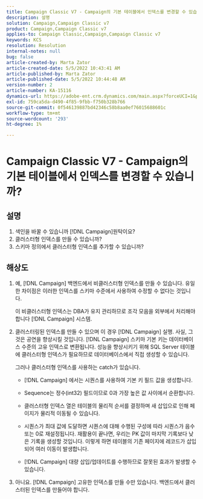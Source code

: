 ```yaml
---
title: Campaign Classic V7 - Campaign의 기본 테이블에서 인덱스를 변경할 수 있습니까?
description: 설명
solution: Campaign,Campaign Classic v7
product: Campaign,Campaign Classic v7
applies-to: Campaign Classic,Campaign,Campaign Classic v7
keywords: KCS
resolution: Resolution
internal-notes: null
bug: false
article-created-by: Marta Zator
article-created-date: 5/5/2022 10:43:41 AM
article-published-by: Marta Zator
article-published-date: 5/5/2022 10:44:48 AM
version-number: 2
article-number: KA-15116
dynamics-url: https://adobe-ent.crm.dynamics.com/main.aspx?forceUCI=1&pagetype=entityrecord&etn=knowledgearticle&id=126c1838-60cc-ec11-a7b5-6045bd00dbbc
exl-id: 759ca5da-d490-4f85-9fbb-f750b328b766
source-git-commit: 0f546139887bd42346c58b8aa0ef76015688601c
workflow-type: tm+mt
source-wordcount: '293'
ht-degree: 1%

---
```


# Campaign Classic V7 - Campaign의 기본 테이블에서 인덱스를 변경할 수 있습니까?

## 설명

1. 색인을 바꿀 수 있습니까 [!DNL Campaign]원탁이요?
1. 클러스터형 인덱스를 만들 수 있습니까?
1. 스키마 정의에서 클러스터형 인덱스를 추가할 수 있습니까?

## 해상도

1. 예, [!DNL Campaign] 백엔드에서 비클러스터형 인덱스를 만들 수 있습니다. 유일한 차이점은 이러한 인덱스를 스키마 수준에서 사용하여 수정할 수 없다는 것입니다. 

   이 비클러스터형 인덱스는 DBA가 유지 관리하므로 조각 모음을 외부에서 처리해야 합니다 [!DNL Campaign] 시스템.

1. 클러스터링된 인덱스를 만들 수 있으며 이 경우 [!DNL Campaign] 실행. 사실, 그것은 공연을 향상시킬 것입니다. [!DNL Campaign] 스키마 기본 키는 데이터베이스 수준의 고유 인덱스로 변환됩니다. 성능을 향상시키기 위해 SQL Server 테이블에 클러스터형 인덱스가 필요하므로 데이터베이스에서 직접 생성할 수 있습니다.

   그러나 클러스터형 인덱스를 사용하는 catch가 있습니다. 

   - [!DNL Campaign] 에서는 시퀀스를 사용하여 기본 키 필드 값을 생성합니다.

   - Sequence는 정수(int32) 필드이므로 0과 가장 높은 값 사이에서 순환합니다.

   - 클러스터형 인덱스 열은 테이블의 물리적 순서를 결정하며 새 삽입으로 인해 페이지가 물리적 이동될 수 있습니다.

   - 시퀀스가 최대 값에 도달하면 시퀀스에 대해 수행된 구성에 따라 시퀀스가 음수 또는 0로 재설정됩니다. 재활용이 끝나면, 우리는 PK 값이 마지막 기록보다 낮은 기록을 생성할 것입니다. 이렇게 하면 테이블의 기존 페이지에 레코드가 삽입되어 여러 이동이 발생합니다. 

   - [!DNL Campaign] 대량 삽입/업데이트를 수행하므로 잘못된 효과가 발생할 수 있습니다.

1. 아니요. [!DNL Campaign] 고유한 인덱스를 만들 수만 있습니다. 백엔드에서 클러스터된 인덱스를 만들어야 합니다.
